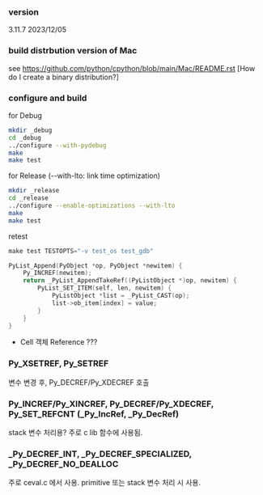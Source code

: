 ### version
3.11.7 2023/12/05

### build distrbution version of Mac
see https://github.com/python/cpython/blob/main/Mac/README.rst [How do I create a binary distribution?]

### configure and build
for Debug
```sh
mkdir _debug
cd _debug
../configure --with-pydebug 
make
make test
```

for Release (--with-lto: link time optimization)
```sh
mkdir _release
cd _release
../configure --enable-optimizations --with-lto
make
make test
```

retest
```hh
make test TESTOPTS="-v test_os test_gdb"
```

```c
PyList_Append(PyObject *op, PyObject *newitem) {
    Py_INCREF(newitem);
    return _PyList_AppendTakeRef((PyListObject *)op, newitem) {
        PyList_SET_ITEM(self, len, newitem) {
            PyListObject *list = _PyList_CAST(op);
            list->ob_item[index] = value;
        }
    }
}
```

- Cell 객체
Reference ???

### Py_XSETREF, Py_SETREF
변수 변경 후, Py_DECREF/Py_XDECREF 호출

### Py_INCREF/Py_XINCREF, Py_DECREF/Py_XDECREF, Py_SET_REFCNT (_Py_IncRef, _Py_DecRef)
stack 변수 처리용? 주로 c lib 함수에 사용됨.

### _Py_DECREF_INT, _Py_DECREF_SPECIALIZED, _Py_DECREF_NO_DEALLOC
주로 ceval.c 에서 사용. primitive 또는 stack 변수 처리 시 사용.

